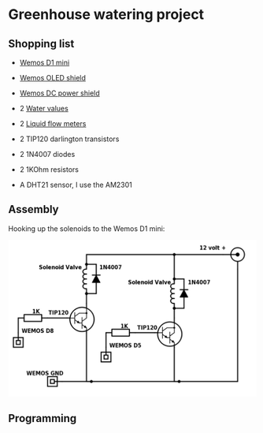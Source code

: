 Greenhouse watering project
===========================

Shopping list
-------------
* [Wemos D1 mini](https://www.wemos.cc/product/d1-mini.html)
* [Wemos OLED shield](https://www.wemos.cc/product/oled-shield.html)
* [Wemos DC power shield](https://www.wemos.cc/product/dc-power-shield.html)

* 2 [Water values](https://www.adafruit.com/products/997)
* 2 [Liquid flow meters](https://www.adafruit.com/products/833)
* 2 TIP120 darlington transistors
* 2 1N4007 diodes
* 2 1KOhm resistors
* A DHT21 sensor, I use the AM2301


Assembly
--------

Hooking up the solenoids to the Wemos D1 mini:

![Solenoids](docs/solenoids.png "Water valve solenoids")


Programming
-----------

